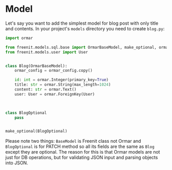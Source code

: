 # Model

Let's say you want to add the simplest model for blog post with only title and
contents. In your project's `models` directory you need to create `blog.py`:

```py
import ormar

from freenit.models.sql.base import OrmarBaseModel, make_optional, ormar_config
from freenit.models.user import User


class Blog(OrmarBaseModel):
    ormar_config = ormar_config.copy()

    id: int = ormar.Integer(primary_key=True)
    title: str = ormar.String(max_length=1024)
    content: str = ormar.Text()
    user: User = ormar.ForeignKey(User)
    


class BlogOptional
    pass


make_optional(BlogOptional)
```

Please note two things: `BaseModel` is Freenit class not Ormar and 
`BlogOptional` is for PATCH method so all its fields are the same as `Blog`
except they are optional. The reason for this is that Ormar models are not just
for DB operations, but for validating JSON input and parsing objects into JSON.
